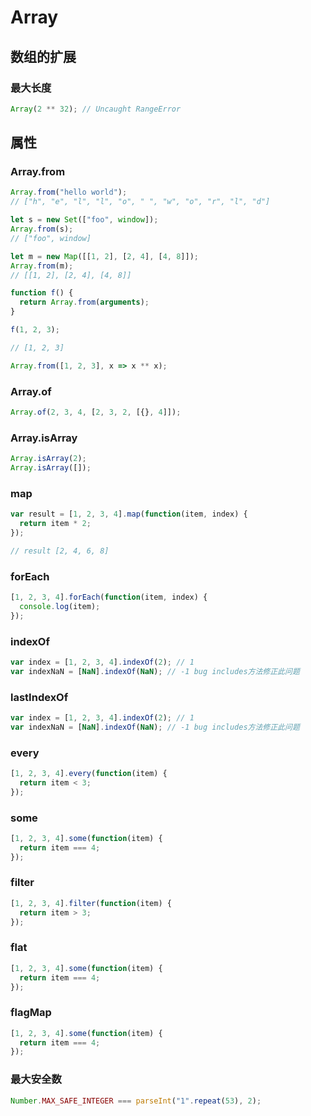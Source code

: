 # Array

## 数组的扩展

### 最大长度

```js
Array(2 ** 32); // Uncaught RangeError
```

## 属性

### Array.from

```js
Array.from("hello world");
// ["h", "e", "l", "l", "o", " ", "w", "o", "r", "l", "d"]

let s = new Set(["foo", window]);
Array.from(s);
// ["foo", window]

let m = new Map([[1, 2], [2, 4], [4, 8]]);
Array.from(m);
// [[1, 2], [2, 4], [4, 8]]

function f() {
  return Array.from(arguments);
}

f(1, 2, 3);

// [1, 2, 3]

Array.from([1, 2, 3], x => x ** x);
```

### Array.of

```js
Array.of(2, 3, 4, [2, 3, 2, [{}, 4]]);
```

### Array.isArray

```js
Array.isArray(2);
Array.isArray([]);
```

### map

```js
var result = [1, 2, 3, 4].map(function(item, index) {
  return item * 2;
});

// result [2, 4, 6, 8]
```

### forEach

```js
[1, 2, 3, 4].forEach(function(item, index) {
  console.log(item);
});
```

### indexOf

```js
var index = [1, 2, 3, 4].indexOf(2); // 1
var indexNaN = [NaN].indexOf(NaN); // -1 bug includes方法修正此问题
```

### lastIndexOf

```js
var index = [1, 2, 3, 4].indexOf(2); // 1
var indexNaN = [NaN].indexOf(NaN); // -1 bug includes方法修正此问题
```

### every

```js
[1, 2, 3, 4].every(function(item) {
  return item < 3;
});
```

### some

```js
[1, 2, 3, 4].some(function(item) {
  return item === 4;
});
```

### filter

```js
[1, 2, 3, 4].filter(function(item) {
  return item > 3;
});
```

### flat

```js
[1, 2, 3, 4].some(function(item) {
  return item === 4;
});
```

### flagMap

```js
[1, 2, 3, 4].some(function(item) {
  return item === 4;
});
```

### 最大安全数

```js
Number.MAX_SAFE_INTEGER === parseInt("1".repeat(53), 2);
```

